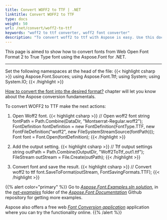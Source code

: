 ```yaml
---
title: Convert WOFF2 to TTF | .NET
linktitle: Convert WOFF2 to TTF
type: docs
weight: 50
url: /net/convert/woff2-to-ttf
keywords: "woff2 to ttf converter, woff2 font converter"
description: "To convert woff2 to ttf with Aspose is easy. Use this documentation to see how exactly"
---
```


This page is aimed to show how to convert fonts from Web Open Font Format 2 to True Type font using the Aspose.Font for .NET. 
_______

Set the following namespaces at the head of the file:
{{< highlight csharp >}} 
using Aspose.Font.Sources;
using Aspose.Font.Ttf;
using System;
using System.IO;
{{< /highlight >}}

 [How to convert the font into the desired format?](https://docs.aspose.com//font/net/convert/#how-to-convert-the-font-into-the-desired-format) chapter will let you know about the Aspose conversion fundamentals.

To convert WOFF2 to TTF make the next actions:

1. Open Woff2 font. 
{{< highlight csharp >}} 
    // Open woff2 font
    string fontPath = Path.Combine(DataDir, "Montserrat-Regular.woff2");
    FontDefinition fontDefinition = new FontDefinition(FontType.TTF, new FontFileDefinition("woff2", new FileSystemStreamSource(fontPath)));
    Font font = Font.Open(fontDefinition);
{{< /highlight >}}

2. Add the output setting.
{{< highlight csharp >}} 
    // Ttf output settings
    string outPath = Path.Combine(OutputDir, "Woff2ToTtf_out1.ttf");
    FileStream outStream = File.Create(outPath);
{{< /highlight >}}

3. Convert font and save the result.
{{< highlight csharp >}} 
    // Convert woff2 to ttf
    font.SaveToFormat(outStream, FontSavingFormats.TTF);
{{< /highlight >}}

{{% alert color="primary" %}}
Go to [*Aspose.Font.Examples.sln solution*](https://github.com/aspose-font/Aspose.Font-Documentation/tree/master/net-examples), in the [*net-examples*](https://github.com/aspose-font/Aspose.Font-Documentation/tree/master/net-examples) folder of the [*Aspose.Font Documentation*](https://github.com/aspose-font/Aspose.Font-Documentation) Github repository for getting more examples.

Aspose also offers a free web [*Font Conversion application*](https://products.aspose.app/font/conversion) application where you can try the functionality online.
{{% /alert %}}
